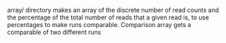 array/ directory makes an array of the discrete number of read counts and the percentage of the total number of reads that a given read is, to use percentages to make runs comparable.
Comparison array gets a comparable of two different runs
